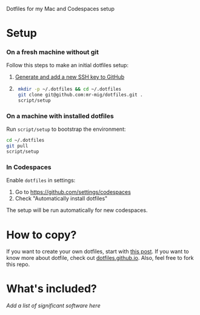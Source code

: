 Dotfiles for my Mac and Codespaces setup

# Setup

### On a fresh machine without git
Follow this steps to make an initial dotfiles setup:
1. [Generate and add a new SSH key to GitHub](https://docs.github.com/en/authentication/connecting-to-github-with-ssh/adding-a-new-ssh-key-to-your-github-account)
2. ```bash
    mkdir -p ~/.dotfiles && cd ~/.dotfiles
    git clone git@github.com:mr-mig/dotfiles.git .
    script/setup
    ```


### On a machine with installed dotfiles

Run `script/setup` to bootstrap the environment:

```bash
cd ~/.dotfiles
git pull
script/setup
```

### In Codespaces
Enable `dotfiles` in settings: 
1. Go to https://github.com/settings/codespaces
2. Check "Automatically install dotfiles"

The setup will be run automatically for new codespaces.

# How to copy?
If you want to create your own dotfiles, start with [this post](https://driesvints.com/blog/getting-started-with-dotfiles/). 
If you want to know more about dotfile, check out [dotfiles.github.io](https://dotfiles.github.io/).
Also, feel free to fork this repo.

# What's included?
_Add a list of significant software here_
